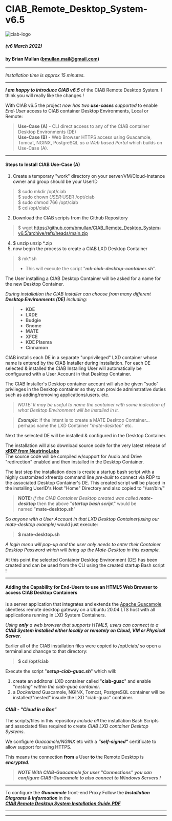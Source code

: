 # CIAB_Remote_Desktop_System-v6.5

![ciab-logo](https://user-images.githubusercontent.com/1682855/51850975-ea4e3480-22f0-11e9-9128-d945e1e2a9ab.png?classes=float-left)  
  
##### (v6 March 2022)  
#### by Brian Mullan (bmullan.mail@gmail.com)  

---  

*Installation time is approx 15 minutes.*

---  

_**I am happy to introduce CIAB v6.5**_ of the CIAB Remote Desktop System.   I think you will really like the changes !   

With CIAB v6.5 the project *now has two **use-cases** supported* to enable *End-User* access to CIAB container Desktop Environments, Local or Remote:  

> **Use-Case (A)** - CLI direct access to any of the CIAB container Desktop Environments (DE)  
> **Use-Case (B)** - Web Browser HTTPS access using Guacamole, Tomcat, NGINX, PostgreSQL *as a Web based Portal* which builds on Use-Case (A).

---

#### Steps to Install CIAB Use-Case (A)  

1) Create a temporary "work" directory on your server/VM/Cloud-Instance owner and group should be your UserID 
> $ sudo mkdir /opt/ciab  
> $ sudo chown $USER:$USER /opt/ciab  
> $ sudo chmod 766 /opt/ciab  
> $ cd /opt/ciab/  

2) Download the CIAB scripts from the Github Repository  
> $ wget https://github.com/bmullan/CIAB_Remote_Desktop_System-v6.5/archive/refs/heads/main.zip

4) $ unzip unzip *.zip  
5) now begin the process to create a CIAB LXD Desktop Container 
> $ mk*.sh  
> - This will execute the script "***mk-ciab-desktop-container.sh***".  

The User installing a CIAB Desktop Container will be asked for a name for the new Desktop Container.  

_During installation the CIAB Installer can choose from many different **Desktop Environments (DE)** including:_  
> - **KDE**  
> - **LXDE**  
> - **Budgie**  
> - **Gnome**  
> - **MATE**  
> - **XFCE**  
> - **KDE Plasma**   
> - **Cinnamon**  

CIAB installs each DE in a separate "unprivileged" LXD container whose name is entered by the CIAB Installer during installation.
For each DE selected & installed the CIAB Installing User will automatically be configuured with a User Account in that Desktop Container.

The CIAB Installer's Desktop container account will also be given "sudo" privileges in the Desktop container so they can provide adminstrative 
duties such as adding/removing applications/users. etc.  

> *NOTE: It may be useful to name the container with some indication of what Desktop Environment will be installed in it.*  

> ***Example***:   if the intent is to create a MATE Desktop Container... perhaps name the LXD Container "*mate-desktop*" etc.

Next the selected DE will be installed & configured in the Desktop Container.

The installation will also download source code for the very latest release of **[xRDP from NeutrinoLabs](https://github.com/neutrinolabs/xrdp)**  
The source code will be compiled w/support for Audio and Drive "redirection" enabled and then installed in the Desktop Container.

The last step the installation does is create a startup bash script with a highly customized xfreerdp command line *pre-built*
to connect via RDP to the associated Desktop Container's DE.   This created script will be placed in the installing UserID's
Host "Home" Directory and also copied to "/usr/bin/"

> **NOTE:**  *if the CIAB Container Desktop created was called **mate-desktop*** then the above "***startup bash scrip***t" would be  
> named "**mate-desktop.sh**"  

So *anyone with a User Account in that LXD Desktop Container(using our mate-desktop example)* would just execute:  
>  **$ mate-desktop.sh**  

*A login menu will pop-up and the user only needs to enter their Container Desktop Password which will bring up the Mate-Desktop in this example.*

At this point the selected Container Desktop Environment (DE) has been created and can be used from the CLI using the created startup Bash script !

---

#### Adding the Capability for End-Users to use an HTML5 Web Browser to access CIAB Desktop Containers

is a server application that integrates and extends the [Apache Guacamole](https://guacamole.apache.org/) clientless remote desktop gateway on a Ubuntu 20.04 LTS host with all applications running in LXD System Containers.   

_Using **only** a web browser that supports HTML5, users can connect to a **CIAB System installed either locally or remotely on Cloud, VM or Physical Server**._  

Earlier all of the CIAB installation files were copied to /opt/ciab/ so open a terminal and chancge to that directory:

> **$ cd /opt/ciab**  

Execute the script "***setup-ciab-guac.sh***"  which will:  
1) create an additonal LXD container called "**ciab-guac**" and enable "*nesting*" *within the ciab-guac container*.  
2) a *Dockerized* Guacamole, NGINX, Tomcat, PostgreSQL container will be installed/"nested" insude the LXD "ciab-guac" container.  

#### _**CIAB - "Cloud in a Box"**_  

The scripts/files in this repository _include all_ the installation Bash Scripts and associated files required to create *CIAB LXD container Desktop Systems*.  

We configure _Guacamole/NGINX_ etc with a _**"self-signed"**_ certificate to allow support for using HTTPS.   
  
This means the connection **from** a User **to** the Remote Desktop is _**encrypted**_.  

> _**NOTE**_ 
> ***With CIAB-Guacamole for user "Connections" you can configure CIAB-Guacamole to also connect to Windows Servers !***  


---
  
To configure the ***Guacamole*** front-end Proxy Follow the ***Installation Diagrams & Information*** in the   
_**[CIAB Remote Desktop System Installation Guide.PDF](https://github.com/bmullan/CIAB_Remote_Desktop_System-v6/blob/main/CIAB%20Remote%20Desktop%20System%20Installation.pdf)**_


---

---


